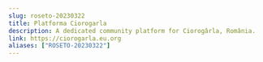 ```yaml
---
slug: roseto-20230322
title: Platforma Ciorogarla
description: A dedicated community platform for Ciorogârla, România.
link: https://ciorogarla.eu.org
aliases: ["ROSETO-20230322"]
---
```

